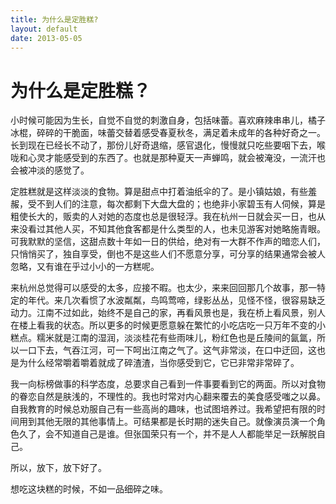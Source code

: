 ```yaml
---
title: 为什么是定胜糕?
layout: default
date: 2013-05-05
---
```

# 为什么是定胜糕？

小时候可能因为生长，自觉不自觉的刺激自身，包括味蕾。喜欢麻辣串串儿，橘子冰棍，碎碎的干脆面，味蕾交替着感受春夏秋冬，满足着未成年的各种好奇之一。长到现在已经长不动了，那份儿好奇退缩，感官退化，慢慢就只吃些要咽下去，喉咙和心灵才能感受到的东西了。也就是那种夏天一声蝉鸣，就会被淹没，一流汗也会被冲淡的感觉了。

定胜糕就是这样淡淡的食物。算是甜点中打着油纸伞的了。是小镇姑娘，有些羞赧，受不到人们的注意，每次都剩下大盘大盘的；也绝非小家碧玉有人伺候，算是粗使长大的，贩卖的人对她的态度也总是很轻浮。我在杭州一日就会买一日，也从来没看过其他人买，不知其他食客都是什么类型的人，也未见游客对她略施青眼。可我默默的坚信，这甜点数十年如一日的供给，绝对有一大群不作声的暗恋人们，只悄悄买了，独自享受，倒也不是这些人们不愿意分享，可分享的结果通常会被人忽略，又有谁在乎过小小的一方糕呢。

来杭州总觉得可以感受的太多，应接不暇。也太少，来来回回那几个故事，那一特定的年代。来几次看惯了水波粼粼，鸟鸣莺啼，绿影丛丛，见怪不怪，很容易缺乏动力。江南不过如此，始终不是自己的家，再看风景也是，我在桥上看风景，别人在楼上看我的状态。所以更多的时候更愿意躲在繁忙的小吃店吃一只万年不变的小糕点。糯米就是江南的湿润，淡淡桂花有些雨味儿，粉红色也是丘陵间的氤氲，所以一口下去，气吞江河，可一下呵出江南之气了。这气非常淡，在口中迂回，这也是为什么经常嚼着嚼着就成了碎渣渣，当你感受到它，它已非常非常碎了。

我一向标榜做事的科学态度，总要求自己看到一件事要看到它的两面。所以对食物的眷恋自然是肤浅的，不理性的。我也时常对内心翻来覆去的美食感受嗤之以鼻。自我教育的时候总劝服自己有一些高尚的趣味，也试图培养过。我希望把有限的时间用到其他无限的其他事情上。可结果都是长时期的迷失自己。就像演员演一个角色久了，会不知道自己是谁。但张国荣只有一个，并不是人人都能举足一跃解脱自己。

所以，放下，放下好了。

想吃这块糕的时候，不如一品细碎之味。
